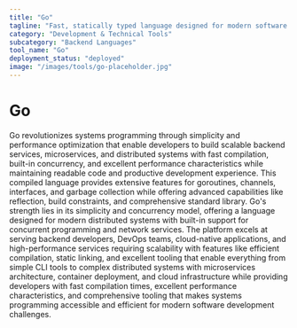 ```yaml
---
title: "Go"
tagline: "Fast, statically typed language designed for modern software development"
category: "Development & Technical Tools"
subcategory: "Backend Languages"
tool_name: "Go"
deployment_status: "deployed"
image: "/images/tools/go-placeholder.jpg"
---
```


# Go

Go revolutionizes systems programming through simplicity and performance optimization that enable developers to build scalable backend services, microservices, and distributed systems with fast compilation, built-in concurrency, and excellent performance characteristics while maintaining readable code and productive development experience. This compiled language provides extensive features for goroutines, channels, interfaces, and garbage collection while offering advanced capabilities like reflection, build constraints, and comprehensive standard library. Go's strength lies in its simplicity and concurrency model, offering a language designed for modern distributed systems with built-in support for concurrent programming and network services. The platform excels at serving backend developers, DevOps teams, cloud-native applications, and high-performance services requiring scalability with features like efficient compilation, static linking, and excellent tooling that enable everything from simple CLI tools to complex distributed systems with microservices architecture, container deployment, and cloud infrastructure while providing developers with fast compilation times, excellent performance characteristics, and comprehensive tooling that makes systems programming accessible and efficient for modern software development challenges.